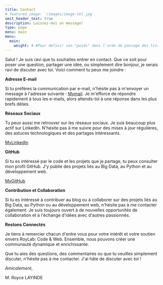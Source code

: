 ```yaml
---
title: Contact
# featured_image: '/images/image-tel.jpg'
omit_header_text: true
description: Laissez-moi un message!
type: page
menu: main
menu:
  main:
    weight: 4 #Pour definir son "poids" dans l'orde de passage des titres(Articles,A propos, Contact,...) sur le menu "principal"
---
```


Salut ! Je suis ravi que tu souhaites entrer en contact. Que ce soit pour poser une question, partager une idée, ou simplement dire bonjour, je serais ravi de discuter avec toi. Voici comment tu peux me joindre :

**Adresse E-mail**

Si tu préfères la communication par e-mail, n'hésite pas à m'envoyer un message à l'adresse suivante : [Mymail](layinderoyce@gmail.com). Je m'efforce de répondre rapidement à tous les e-mails, alors attends-toi à une réponse dans les plus brefs délais.

**Réseaux Sociaux**

Tu peux aussi me retrouver sur les réseaux sociaux. Je suis beaucoup plus actif sur LinkedIn. N'hésite pas à me suivre pour des mises à jour régulières, des astuces technologiques et des partages intéressants.

[MyLinkedIn](https://www.linkedin.com/in/malick-layinde-825a78257/)

**GitHub**

Si tu es intéressé par le code et les projets que je partage, tu peux consulter mon profil GitHub. J'y publie des projets liés au Big Data, au Python et au développement web.

[MyGitHub](https://github.com/Royce-LAYINDE)

**Contribution et Collaboration**

Si tu es intéressé à contribuer au blog ou à collaborer sur des projets liés au Big Data, au Python ou au développement web, n'hésite pas à me contacter également. Je suis toujours ouvert à de nouvelles opportunités de collaboration et à l'échange d'idées avec d'autres passionnés.

**Restons Connectés**

Je tiens à remercier chacun d'entre vous pour votre intérêt et votre soutien envers RoyLab: Code & Web. Ensemble, nous pouvons créer une communauté dynamique et enrichissante.

Que tu aies des questions, des commentaires ou que tu veuilles simplement discuter, n'hésite pas à me contacter. J'ai hâte de discuter avec toi !

*Amicalement*,

M. Royce LAYINDE
